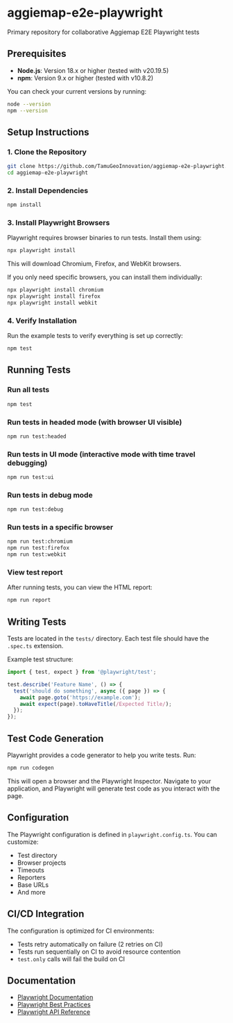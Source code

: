 # aggiemap-e2e-playwright

Primary repository for collaborative Aggiemap E2E Playwright tests

## Prerequisites

- **Node.js**: Version 18.x or higher (tested with v20.19.5)
- **npm**: Version 9.x or higher (tested with v10.8.2)

You can check your current versions by running:
```bash
node --version
npm --version
```

## Setup Instructions

### 1. Clone the Repository

```bash
git clone https://github.com/TamuGeoInnovation/aggiemap-e2e-playwright.git
cd aggiemap-e2e-playwright
```

### 2. Install Dependencies

```bash
npm install
```

### 3. Install Playwright Browsers

Playwright requires browser binaries to run tests. Install them using:

```bash
npx playwright install
```

This will download Chromium, Firefox, and WebKit browsers.

If you only need specific browsers, you can install them individually:
```bash
npx playwright install chromium
npx playwright install firefox
npx playwright install webkit
```

### 4. Verify Installation

Run the example tests to verify everything is set up correctly:

```bash
npm test
```

## Running Tests

### Run all tests
```bash
npm test
```

### Run tests in headed mode (with browser UI visible)
```bash
npm run test:headed
```

### Run tests in UI mode (interactive mode with time travel debugging)
```bash
npm run test:ui
```

### Run tests in debug mode
```bash
npm run test:debug
```

### Run tests in a specific browser
```bash
npm run test:chromium
npm run test:firefox
npm run test:webkit
```

### View test report
After running tests, you can view the HTML report:
```bash
npm run report
```

## Writing Tests

Tests are located in the `tests/` directory. Each test file should have the `.spec.ts` extension.

Example test structure:
```typescript
import { test, expect } from '@playwright/test';

test.describe('Feature Name', () => {
  test('should do something', async ({ page }) => {
    await page.goto('https://example.com');
    await expect(page).toHaveTitle(/Expected Title/);
  });
});
```

## Test Code Generation

Playwright provides a code generator to help you write tests. Run:
```bash
npm run codegen
```

This will open a browser and the Playwright Inspector. Navigate to your application, and Playwright will generate test code as you interact with the page.

## Configuration

The Playwright configuration is defined in `playwright.config.ts`. You can customize:
- Test directory
- Browser projects
- Timeouts
- Reporters
- Base URLs
- And more

## CI/CD Integration

The configuration is optimized for CI environments:
- Tests retry automatically on failure (2 retries on CI)
- Tests run sequentially on CI to avoid resource contention
- `test.only` calls will fail the build on CI

## Documentation

- [Playwright Documentation](https://playwright.dev/)
- [Playwright Best Practices](https://playwright.dev/docs/best-practices)
- [Playwright API Reference](https://playwright.dev/docs/api/class-playwright)
